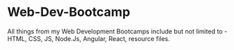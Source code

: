 # Web-Dev-Bootcamp
All things from my Web Development Bootcamps include but not limited to - HTML, CSS, JS, Node.Js, Angular, React, resource files.
